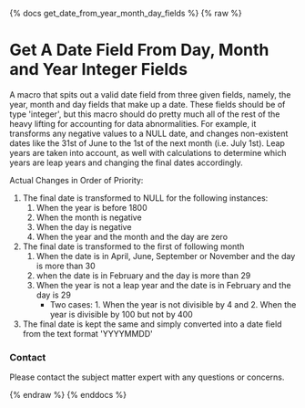 {% docs get_date_from_year_month_day_fields %}
{% raw %}

# Get A Date Field From Day, Month and Year Integer Fields
A macro that spits out a valid date field from three given fields, namely, the year, month and 
day fields that make up a date. These fields should be of type 'integer', but this macro
should do pretty much all of the rest of the heavy lifting for accounting for data abnormalities. 
For example, it transforms any negative values to a NULL date, and changes non-existent dates
like the 31st of June to the 1st of the next month (i.e. July 1st). Leap years are taken into 
account, as well with calculations to determine which years are leap years and changing the 
final dates accordingly.

Actual Changes in Order of Priority:
1. The final date is transformed to NULL for the following instances:
    1. When the year is before 1800
    2. When the month is negative
    3. When the day is negative
    4. When the year and the month and the day are zero
2. The final date is transformed to the first of following month
    1. When the date is in April, June, September or November and the day is more than 30
    2. when the date is in February and the day is more than 29
    3. When the year is not a leap year and the date is in February and the day is 29
        - Two cases: 1. When the year is not divisible by 4 and 2. When the year is divisible by 100 but not by 400 
3. The final date is kept the same and simply converted into a date field from the text format 'YYYYMMDD'

### Contact
Please contact the subject matter expert with any questions or concerns.

{% endraw %}
{% enddocs %}